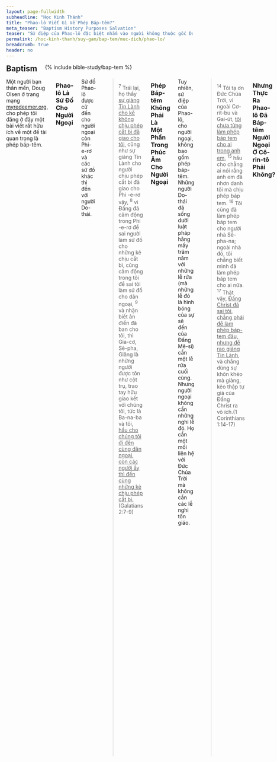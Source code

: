 ```yaml
---
layout: page-fullwidth
subheadline: "Học Kinh Thánh"
title: "Phao-lô Viết Gì Về Phép Báp-têm?"
meta_teaser: "Baptism History Purposes Salvation"
teaser: "Sứ điệp của Phao-lô đặc biệt nhắm vào người không thuộc gốc Do-thái, họ không sống nhờ những nghi lễ tẩy rửa. Ông giải thích cho họ -những người ngoại này- rằng chỉ có một báp-têm được thực hiện bởi Đức Thánh Linh để hội nhập những kẻ tin vào một thân thể của Đấng Christ. Mục vụ của Phao-lô không có phép báp-têm bằng nước vì người ngoại không cần nó để chấm dứt mối liên hệ với luật pháp Môi-se. Họ cần bắt đầu một mối liên hệ với Đức Chúa Trời Hằng Sống."
permalink: /hoc-kinh-thanh/suy-gam/bap-tem/muc-dich/phao-lo/
breadcrumb: true
header: no
---
```

<!--more-->
<div class="row">
<div class="bible-index medium-4 medium-push-8 columns">
<h2 style="margin: 0px">Baptism</h2>
        {% include bible-study/bap-tem %}
</div><!-- /.medium-4.columns -->
<div class="medium-8 medium-pull-4 columns" markdown="1">

<p class="blockquote">Một người bạn thân mến, Doug Olsen ở trang mạng <a href="http://myredeemer.org">myredeemer.org</a>, cho phép tôi đăng ở đây một bài viết rất hữu ích về một đề tài quan trọng là phép báp-têm.</p>

### Phao-lô Là Sứ Đồ Cho Người Ngoại

Sứ đồ Phao-lô được cử đến cho người ngoại còn Phi-e-rơ và các sứ đồ khác thì đến với người Do-thái.

> <sup>7</sup> Trái lại, họ thấy <u>sự giảng Tin Lành cho kẻ không chịu phép cắt bì đã giao cho tôi</u>, cũng như sự giảng Tin Lành cho người chịu phép cắt bì đã giao cho Phi -e-rơ vậy, <sup>8</sup> vì Ðấng đã cảm động trong Phi -e-rơ để sai người làm sứ đồ cho những kẻ chịu cắt bì, cũng cảm động trong tôi để sai tôi làm sứ đồ cho dân ngoại, <sup>9</sup> và nhận biết ân điển đã ban cho tôi, thì Gia-cơ, Sê-pha, Giăng là những người được tôn như cột trụ, trao tay hữu giao kết với chúng tôi, tức là Ba-na-ba và tôi, <u>hầu cho chúng tôi đi đến cùng dân ngoại, còn các người ấy thì đến cùng những kẻ chịu phép cắt bì.</u> (Galatians 2:7-9)

### Phép Báp-têm Không Phải Là Một Phần Trong Phúc Âm Cho Người Ngoại

Tuy nhiên, sứ điệp của Phao-lô, cho người ngoại, không bao gồm phép báp-têm. Những người Do-thái đã sống dưới luật pháp hằng mấy trăm năm với những lễ rửa (mà những lễ đó là hình bóng của sự sẽ đến của Đấng Mê-si) cần một lễ rửa cuối cùng. Nhưng người ngoại không cần những nghi lễ đó. Họ cần một mối liên hệ với Đức Chúa Trời mà không cần các lễ nghi tôn giáo.

> <sup>14</sup> Tôi tạ ơn Ðức Chúa Trời, vì ngoài Cơ-rít-bu và Gai-út, <u>tôi chưa từng làm phép báp tem cho ai trong anh em</u>, <sup>15</sup> hầu cho chẳng ai nói rằng anh em đã nhơn danh tôi mà chịu phép báp tem. <sup>16</sup> Tôi cũng đã làm phép báp tem cho người nhà Sê-pha-na; ngoài nhà đó, tôi chẳng biết mình đã làm phép báp tem cho ai nữa. <sup>17</sup> Thật vậy, <u>Ðấng Christ đã sai tôi, chẳng phải để làm phép báp-tem đâu, nhưng để rao giảng Tin Lành</u>, và chẳng dùng sự khôn khéo mà giảng, kẻo thập tự giá của Ðấng Christ ra vô ích.(1 Corinthians 1:14-17)

### Nhưng Thực Ra Phao-lô Đã Báp-têm Người Ngoại Ở Cô-rin-tô Phải Không?

Có lẽ, nhưng không nhất thiết điều đó đã xảy ra. Chuyện kể về sự ông ở thành Cô-rin-tô được tìm thấy trong Công-vụ đoạn 18. Đoạn đó đã khởi đầu viết rằng Phao-lô đến thành để viếng vài người bạn Do-thái đã thoát khỏi thành Rô-ma.

> <sup>1</sup> Rồi đó, Phao-lô đi khỏi thành A-thên, mà tới thành Cô-rinh-tô. <sup>2</sup> Tại đó, người gặp một người Giu-đa, tên là A-qui-la, quê ở xứ Bông, mới từ nước Y-ta-li đến đây với vợ mình là Bê-rít-sin, bởi vì vua Cơ-lốt có chỉ truyền mọi người Giu-đa phải lánh khỏi thành Rô-ma; Phao-lô bèn hiệp với hai người. <sup>3</sup> Vì đồng nghề, nên Phao-lô ở nhà hai người mà làm việc chung nhau; vả, nghề các người đó là may trại. (Acts 18:1-3)

Trong sách Rô-ma, Phao-lô tuyên bố rằng sự khao khát của lòng ông là dân tộc ông cũng được sự cứu rỗi. Theo lời kể câu chuyện này trong Công-vụ đoạn 18, Phao-lô đã giảng đạo cho những người trong nhà hội -chắc chắn là để chiêu mộ người Do-thái; nhưng cũng có sự hiện diện của những người ngoại. Và vào thời điểm này (Acts 18:6) ông trở nên bực bội và bắt đầu dời trọng tâm từ người Do-thái đến người ngoại.

> <sup>4</sup> Hễ đến ngày Sa-bát, thì Phao-lô giảng luận trong nhà hội, khuyên dỗ người Giu-đa và người Gờ-réc. <sup>5</sup> Khi Si-la và Ti-mô-thê từ xứ Ma-xê-đoan đến, thì Phao-lô hết lòng chuyên lo về sự giảng dạy, làm chứng với người Giu-đa rằng Ðức Chúa Jêsus là Ðấng Christ. <sup>6</sup> Nhưng, vì chúng chống cự và khinh dể người, nên người giũ áo mình mà nói rằng: Ước gì máu các ngươi đổ lại trên đầu các ngươi! Còn ta thì tinh sạch; từ đây, ta sẽ đi đến cùng người ngoại. <sup>7</sup> Phao-lô ra khỏi đó, vào nhà một người tên là Ti-ti-u Giút-tu, là kẻ kính sợ Ðức Chúa Trời, nhà người giáp với nhà hội. (Acts 18:4-7)

Một trong những người mà Phao-lô báp-tem (được ghi nhận trong 1 Corinthians 1:14-16) là Crispus. Ông hẳn phải là người Do-thái vì ông là trưởng nhà hội!

> Bấy giờ Cơ-rít-bu, <u>chủ nhà hội</u>, với cả nhà mình đều tin Chúa; lại có nhiều người Cô-rinh-tô từng nghe Phao-lô giảng, cũng tin và chịu phép báp-tem. (Acts 18:8)

Ở đây, được viết rằng nhiều người Cô-rin-tô tin và được báp-têm. Vì Phao-lô nói rằng ông chỉ báp-têm Crispus, Gaius và gia đình Stephanas, vậy hẳn phải có những người khác cử hành lễ báp-têm. Có lẽ Gai-út và Stephanas là người ngoại -chúng ta không biết rõ lắm. Nhưng điều chúng ta biết chắc chắn là phúc âm của Phao-lô là cho người ngoại và không bao gồm phép báp-têm (1 Corinthians 1:17).

### Quyết Định Của Phao-lô Về Phép Báp-têm

Trong 1 Corinthians 1:17, Phao-lô nhận diện hai phần tử gây trở ngại cho thập tự giá của Đấng Christ. Phần tử thứ nhất là tài giảng luận hùng hồn. Nó nâng người giảng lên trên Đấng Cứu Thế. Ông muốn những lời của ông cứ đơn sơ hầu cho mọi người có thể hiểu được -đó là sự cứu rỗi của họ chỉ nương hoàn toàn trên quyền năng của Đức Chúa Trời (2 Corinthians 2:1-5).

Phần tử kia là phép báp-têm. Ông nhận thấy rằng nó gây sự chia rẽ trong hội thánh (1 Corinthians 1:10-17). Các tín đồ trở thành môn đệ của A-pô-lô và Phi-e-rơ và Đấng Christ. Sứ mạng của Phao-lô là mang mọi người đến sự hiệp nhất trong đức tin trong Đấng Christ.

<a href="{{ site.baseurl }}/hoc-kinh-thanh/suy-gam/bap-tem/cuu-roi/">Bài kế: Phép Báp-têm Có Trọng Yếu Không?</a>

{% include bible-study/bible-study-footer %}
</div><!-- /.medium-8.columns -->
</div><!-- /.row -->
